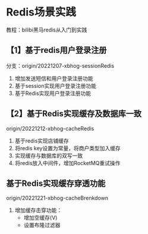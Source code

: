 # Redis场景实践
教程：bilibi黑马redis从入门到实践
## 【1】基于redis用户登录注册 
分支：origin/20221207-xbhog-sessionRedis
1. 增加发送短信和用户登录注册功能
2. 基于session实现用户登录注册功能  
3. 基于Redis实现用户登录注册功能      
## 【2】基于Redis实现缓存及数据库一致
origin/20221212-xbhog-cacheRedis 
1. 基于redis实现店铺缓存
2. 将redis key设置为常量，将商户类型加入缓存
3. 实现缓存与数据库的双写一致
4. 将redis放入中间件，增加RocketMQ重试操作
## 基于Redis实现缓存穿透功能 
origin/20221221-xbhog-cacheBrenkdown
1. 增加缓存击穿功能：
   - 增加空缓存(V)
   - 设置布隆过滤器